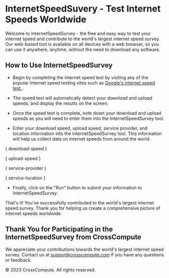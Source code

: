 # InternetSpeedSuvery - Test Internet Speeds Worldwide
Welcome to InternetSpeedSurvey - the free and easy way to test your internet speed and contribute to the world's largest internet speed survey. Our web-based tool is available on all devices with a web browser, so you can use it anywhere, anytime, without the need to download any software.


## How to Use InternetSpeedSurvey
- Begin by completing the internet speed test by visiting any of the popular internet speed testing sites such as [Google's internet speed test.](https://www.google.com/search?q=internet+speed+test).

- The speed test will automatically detect your download and upload speeds, and display the results on the screen.

- Once the speed test is complete, note down your download and upload speeds as you will need to enter them into the InternetSpeedSurvey tool.

- Enter your download speed, upload speed, service provider, and location information into the InternetSpeedSurvey tool. This information will help us collect data on internet speeds from around the world.

{ download-speed }

{ upload-speed }

{ service-provider }

{ service-location }

- Finally, click on the "Run" button to submit your information to InternetSpeedSurvey.

That's it! You've successfully contributed to the world's largest internet speed survey. Thank you for helping us create a comprehensive picture of internet speeds worldwide.

## Thank You for Participating in the InternetSpeedSurvey from CrossCompute 
We appreciate your contributions towards the world's largest internet speed survey. Contact us at [suppor@crosscompute.com](mailto:support+internetspeedsurvey@gmail.com) if you have any questions or feedback.

© 2023 CrossCompute. All rights reserved.